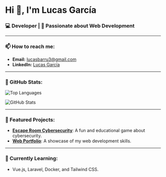 # Hi 👋, I'm Lucas García  

### 💻 Developer | 🚀 Passionate about Web Development  

---

### 📫 How to reach me:
- **Email:** [lucasbarru3@gmail.com](mailto:lucasbarru3@gmail.com)
- **LinkedIn:** [Lucas García](https://www.linkedin.com/in/lucas-garcia-437bb833b/)

---

### 🌟 GitHub Stats:
<p align="left">
  <img align="center" src="https://github-readme-stats.vercel.app/api/top-langs?username=LucasBarru3&show_icons=true&theme=dark&locale=en&layout=compact" alt="Top Languages" />
</p>

<p align="left">
  <img align="center" src="https://github-readme-stats.vercel.app/api?username=LucasBarru3&show_icons=true&theme=dark&locale=en" alt="GitHub Stats" />
</p>

---

### 💼 Featured Projects:
- [**Escape Room Cybersecurity**](https://github.com/LucasBarru3/escape-room): A fun and educational game about cybersecurity.  
- [**Web Portfolio**](https://github.com/LucasBarru3/portfolio): A showcase of my web development skills.  

---

### 🌱 Currently Learning:
- Vue.js, Laravel, Docker, and Tailwind CSS.
